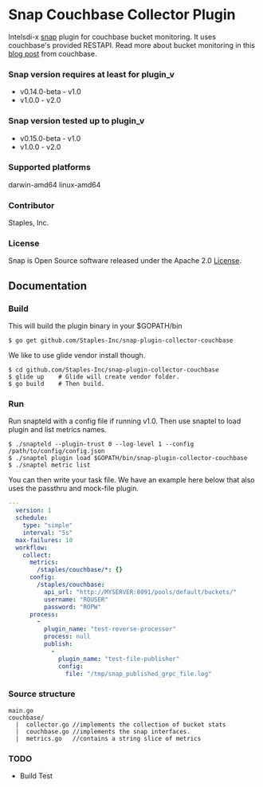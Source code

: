 # Snap Couchbase Collector Plugin
Intelsdi-x [snap](http://github.com/intelsdi-x/snap) plugin for couchbase bucket monitoring. It uses couchbase's provided RESTAPI. Read more about bucket monitoring in this [blog post](http://blog.couchbase.com/monitoring-couchbase-cluster) from couchbase.

### Snap version requires at least for plugin_v
- v0.14.0-beta - v1.0
- v1.0.0 - v2.0

### Snap version tested up to plugin_v
- v0.15.0-beta - v1.0
- v1.0.0 - v2.0

### Supported platforms
darwin-amd64
linux-amd64

### Contributor
Staples, Inc.

### License
Snap is Open Source software released under the Apache 2.0 [License](LICENSE).

## Documentation
### Build
This will build the plugin binary in your $GOPATH/bin
```
$ go get github.com/Staples-Inc/snap-plugin-collector-couchbase
```
We like to use glide vendor install though.
```
$ cd github.com/Staples-Inc/snap-plugin-collector-couchbase
$ glide up    # Glide will create vendor folder.
$ go build    # Then build.
```

### Run
Run snapteld with a config file if running v1.0. Then use snaptel to load plugin and list metrics names.
```
$ ./snapteld --plugin-trust 0 --log-level 1 --config /path/to/config/config.json
$ ./snaptel plugin load $GOPATH/bin/snap-plugin-collector-couchbase
$ ./snaptel metric list
```

You can then write your task file. We have an example here below that also uses the passthru and mock-file plugin.
```yaml
---
  version: 1
  schedule:
    type: "simple"
    interval: "5s"
  max-failures: 10
  workflow:
    collect:
      metrics:
        /staples/couchbase/*: {}
      config:
        /staples/couchbase:
          api_url: "http://MYSERVER:8091/pools/default/buckets/"
          username: "ROUSER"
          password: "ROPW"
      process:
        -
          plugin_name: "test-reverse-processor"
          process: null
          publish:
            -
              plugin_name: "test-file-publisher"
              config:
                file: "/tmp/snap_published_grpc_file.log"
```

### Source structure
```
main.go
couchbase/
  |  collector.go //implements the collection of bucket stats
  |  couchbase.go //implements the snap interfaces.
  |  metrics.go   //contains a string slice of metrics
```

### TODO
- Build Test
